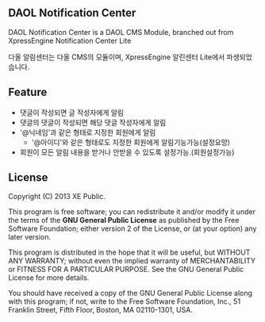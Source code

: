 ## DAOL Notification Center
DAOL Notification Center is a DAOL CMS Module, branched out from XpressEngine Notification Center Lite

다올 알림센터는 다올 CMS의 모듈이며, XpressEngine 알린센터 Lite에서 파생되었습니다.

## Feature
* 댓글이 작성되면 글 작성자에게 알림
* 댓글의 댓글이 작성되면 해당 댓글 작성자에게 알림
* '@닉네임'과 같은 형태로 지정한 회원에게 알림
	* '@아이디'와 같은 형태로도 지정한 회원에게 알림기능가능(설정요망)
* 회원이 모든 알림 내용을 받거나 안받을 수 있도록 설정가능.(회원설정가능)

## License
Copyright (C) 2013 XE Public.

This program is free software; you can redistribute it and/or modify it under the terms of the **GNU General Public License** as published by the Free Software Foundation; either version 2 of the License, or (at your option) any later version.

This program is distributed in the hope that it will be useful, but WITHOUT ANY WARRANTY; without even the implied warranty of MERCHANTABILITY or FITNESS FOR A PARTICULAR PURPOSE.  See the GNU General Public License for more details.

You should have received a copy of the GNU General Public License along with this program; if not, write to the Free Software Foundation, Inc., 51 Franklin Street, Fifth Floor, Boston, MA  02110-1301, USA.